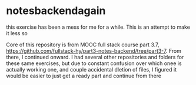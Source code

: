 # notesbackendagain
this exercise has been a mess for me for a while. This is an attempt to make it less so

Core of this repository is from MOOC full stack course part 3.7, https://github.com/fullstack-hy/part3-notes-backend/tree/part3-7. From there, I continued onward. I had several
other repositories and folders for these same exercises, but due to constant confusion over which onee is actually working one, and couple accidental dletion of files, I figured 
it would be easier to just get a ready part and continue from there
